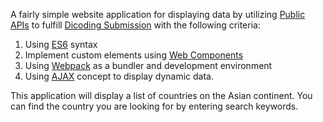 A fairly simple website application for displaying data by utilizing [Public APIs](https://github.com/public-apis/public-apis) to fulfill [Dicoding Submission](https://www.dicoding.com/academies/163/) with the following criteria:
1. Using [ES6](https://www.w3schools.com/js/js_es6.asp) syntax
2. Implement custom elements using [Web Components](https://developer.mozilla.org/en-US/docs/Web/API/Web_components)
3. Using [Webpack](https://webpack.js.org/) as a bundler and development environment
4. Using [AJAX](https://www.w3schools.com/whatis/whatis_ajax.asp) concept to display dynamic data.

This application will display a list of countries on the Asian continent. You can find the country you are looking for by entering search keywords.
